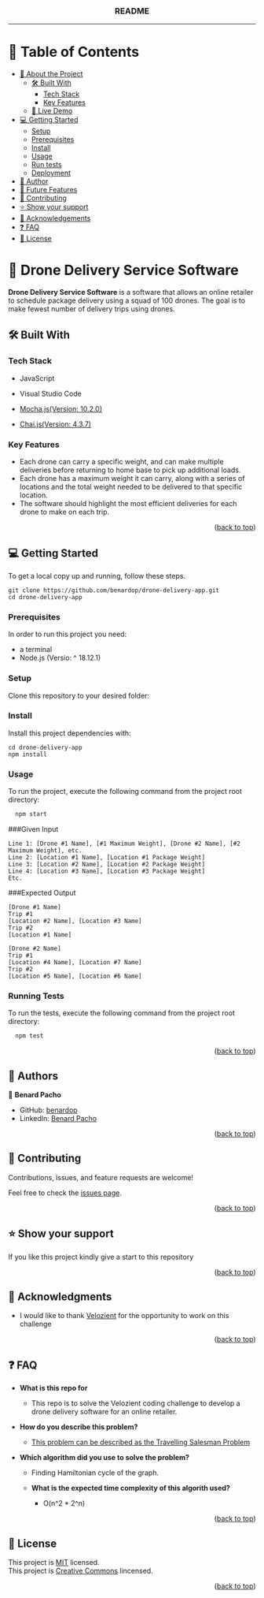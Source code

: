 <a name="readme-top"></a>
<div align="center">
  <h3><b>README</b></h3>
  <hr/>
</div>

<!-- TABLE OF CONTENTS -->

# 📗 Table of Contents

- [📖 About the Project](#about-project)
  - [🛠 Built With](#built-with)
    - [Tech Stack](#tech-stack)
    - [Key Features](#key-features)
  - [🚀 Live Demo](#live-demo)
- [💻 Getting Started](#getting-started)
  - [Setup](#setup)
  - [Prerequisites](#prerequisites)
  - [Install](#install)
  - [Usage](#usage)
  - [Run tests](#run-tests)
  - [Deployment](#triangular_flag_on_post-deployment)
- [👥 Author](#author)
- [🔭 Future Features](#future-features)
- [🤝 Contributing](#contributing)
- [⭐️ Show your support](#support)
- [🙏 Acknowledgements](#acknowledgements)
- [❓ FAQ](#faq)
- [📝 License](#license)

<!-- PROJECT DESCRIPTION -->

# 📖 Drone Delivery Service Software<a name="about-project"></a>

**Drone Delivery Service Software** is a software that allows an online retailer to schedule package delivery using a squad of 100 drones. The goal is to make fewest number of delivery trips using drones.

## 🛠 Built With <a name="built-with"></a>

### Tech Stack <a name="tech-stack"></a>

  <ul>
    <li>JavaScript</li>
  </ul>
  <ul>
    <li>Visual Studio Code</li>
  </ul>
  <ul>
    <li><a href="https://mochajs.org//">Mocha.js(Version: 10.2.0)</a></li>
  </ul>
  <ul>
    <li><a href="https://chaijs.org//">Chai.js(Version: 4.3.7)<a></li>
  </ul>




<!-- Features -->

### Key Features <a name="key-features"></a>

- Each drone can carry a specific weight, and can make multiple deliveries before returning
 to home base to pick up additional loads.
- Each drone has a maximum weight it can carry, along with a series of locations and the total weight needed to be delivered to that specific location.
- The software should highlight the most efficient deliveries for each drone to make on each trip.

<p align="right">(<a href="#readme-top">back to top</a>)</p>

<!-- GETTING STARTED -->

## 💻 Getting Started <a name="getting-started"></a>

To get a local copy up and running, follow these steps.
````
git clone https://github.com/benardop/drone-delivery-app.git
cd drone-delivery-app

````
### Prerequisites

In order to run this project you need:

- a terminal
- Node.js (Versio: ^ 18.12.1)

### Setup

Clone this repository to your desired folder:

<!--
Example commands:

```sh
  cd my-folder
  git clone https://github.com/benardop/drone-delivery-app.git
```
--->

### Install

Install this project dependencies with:

````
cd drone-delivery-app
npm install
````

### Usage

To run the project, execute the following command from the project root directory:

```sh
  npm start
```

###Given Input
```
Line 1: [Drone #1 Name], [#1 Maximum Weight], [Drone #2 Name], [#2 Maximum Weight], etc.
Line 2: [Location #1 Name], [Location #1 Package Weight]
Line 3: [Location #2 Name], [Location #2 Package Weight]
Line 4: [Location #3 Name], [Location #3 Package Weight]
Etc.
```
###Expected Output
```
[Drone #1 Name]
Trip #1
[Location #2 Name], [Location #3 Name]
Trip #2
[Location #1 Name]

[Drone #2 Name]
Trip #1
[Location #4 Name], [Location #7 Name]
Trip #2
[Location #5 Name], [Location #6 Name]
```

### Running Tests
To run the tests, execute the following command from the project root directory:

```sh
  npm test
```
<p align="right">(<a href="#readme-top">back to top</a>)</p>

<!-- AUTHORS -->

## 👥 Authors <a name="author"></a>

👤 **Benard Pacho**

- GitHub: [benardop](https://github.com/benardop)
- LinkedIn: [Benard Pacho](https://www.linkedin.com/in/benardpacho/)

<p align="right">(<a href="#readme-top">back to top</a>)</p>

<!-- CONTRIBUTING -->

## 🤝 Contributing <a name="contributing"></a>

Contributions, issues, and feature requests are welcome!

Feel free to check the [issues page](../../issues/).

<p align="right">(<a href="#readme-top">back to top</a>)</p>

<!-- SUPPORT -->

## ⭐️ Show your support <a name="support"></a>

If you like this project kindly give a start to this repository

<p align="right">(<a href="#readme-top">back to top</a>)</p>

<!-- ACKNOWLEDGEMENTS -->

## 🙏 Acknowledgments <a name="acknowledgements"></a>

- I would like to thank [Velozient](https://www.velozient.com/)
  for the opportunity to work on this challenge

<p align="right">(<a href="#readme-top">back to top</a>)</p>

<!-- FAQ (optional) -->

## ❓ FAQ <a name="faq"></a>

- **What is this repo for**

  - This repo is to solve the Velozient coding challenge to develop a drone delivery
   software for an online retailer.

- **How do you describe this problem?**
   - <a href="https://en.wikipedia.org/wiki/Travelling_salesman_problem">
     This problem can be described as the Travelling Salesman Problem
   </a>
- **Which algorithm did you use to solve the problem?**   
    - Finding Hamiltonian cycle of the graph.

  - **What is the expected time complexity of this algorith used?**
    - O(n^2 * 2^n)

<p align="right">(<a href="#readme-top">back to top</a>)</p>

<!-- LICENSE -->

## 📝 License <a name="license"></a>

This project is [MIT](./MIT.md) licensed.  
This project is [Creative Commons](https://creativecommons.org/licenses/by-nc/4.0/) lincensed.

<p align="right">(<a href="#readme-top">back to top</a>)</p>
